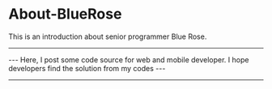 # About-BlueRose 
This is an introduction about senior programmer Blue Rose.
__________________________________________________________________________________________________________________________
  --- Here, I post some code source for web and mobile developer. I hope developers find the solution from my codes ---
__________________________________________________________________________________________________________________________
